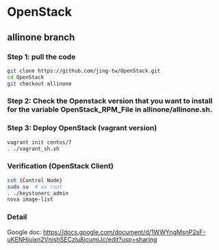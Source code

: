 # OpenStack 
## allinone branch
### Step 1: pull the code
```bash
git clone https://github.com/jing-tw/OpenStack.git
cd OpenStack
git checkout allinone
```
### Step 2: Check the Openstack version that you want to install for the variable OpenStack_RPM_File in allinone/allinone.sh.


### Step 3: Deploy OpenStack (vagrant version)
```bash
vagrant init centos/7
. ./vagrant_sh.sh
```
### Verification (OpenStack Client)
```bash
ssh (Control Node}
sudo su  # as root
. ./keystonerc_admin
nova image-list
```

### Detail
Google doc: https://docs.google.com/document/d/1WWYngMsnP2sF-uKENHjuixn2VnjshSECzlu8jcumjJc/edit?usp=sharing
